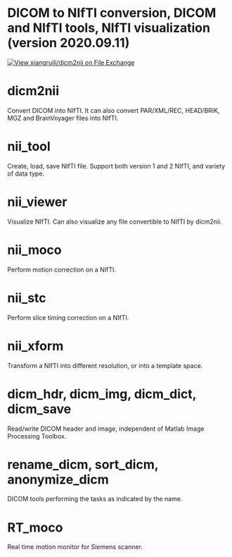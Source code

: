 # DICOM to NIfTI conversion, DICOM and NIfTI tools, NIfTI visualization (version 2020.09.11)
[![View xiangruili/dicm2nii on File Exchange](https://www.mathworks.com/matlabcentral/images/matlab-file-exchange.svg)](https://www.mathworks.com/matlabcentral/fileexchange/42997-xiangruili-dicm2nii)

# dicm2nii
Convert DICOM into NIfTI. It can also convert PAR/XML/REC, HEAD/BRIK, MGZ and BrainVoyager files into NIfTI.

# nii_tool
Create, load, save NIfTI file. Support both version 1 and 2 NIfTI, and variety of data type.

# nii_viewer
Visualize NIfTI. Can also visualize any file convertible to NIfTI by dicm2nii.

# nii_moco
Perform motion correction on a NIfTI.

# nii_stc
Perform slice timing correction on a NIfTI.

# nii_xform
Transform a NIfTI into different resolution, or into a template space.

# dicm_hdr, dicm_img, dicm_dict, dicm_save
Read/write DICOM header and image, independent of Matlab Image Processing Toolbox. 

# rename_dicm, sort_dicm, anonymize_dicm
DICOM tools performing the tasks as indicated by the name.

# RT_moco
Real time motion monitor for Siemens scanner.
